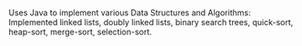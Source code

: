 ###
Uses Java to implement various Data Structures and Algorithms:
Implemented linked lists, doubly linked lists, binary search trees, quick-sort, heap-sort, merge-sort, selection-sort.
